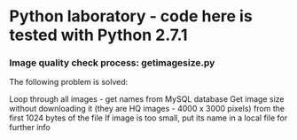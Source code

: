 # Python laboratory - code here is tested with Python 2.7.1

### Image quality check process: getimagesize.py

The following problem is solved: 

Loop through all images  - get names from MySQL database 
Get image size without downloading it (they are HQ images - 4000 x 3000 pixels) from the first 1024 bytes of the file
If image is too small, put its name in a local file for further info


